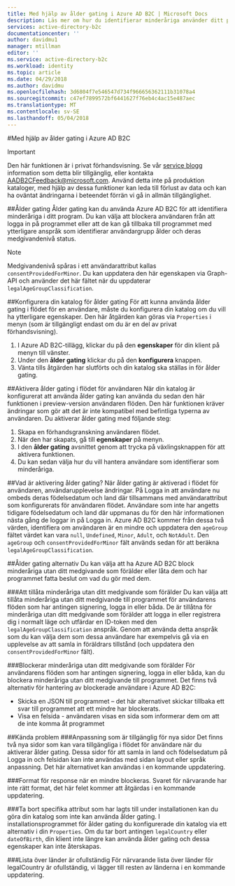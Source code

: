 ```yaml
---
title: Med hjälp av ålder gating i Azure AD B2C | Microsoft Docs
description: Läs mer om hur du identifierar minderåriga använder ditt program.
services: active-directory-b2c
documentationcenter: ''
author: davidmu1
manager: mtillman
editor: ''
ms.service: active-directory-b2c
ms.workload: identity
ms.topic: article
ms.date: 04/29/2018
ms.author: davidmu
ms.openlocfilehash: 3d6804f7e546547d734f966656362111b31078a4
ms.sourcegitcommit: c47ef7899572bf6441627f76eb4c4ac15e487aec
ms.translationtype: MT
ms.contentlocale: sv-SE
ms.lasthandoff: 05/04/2018
---
```

#<a name="using-age-gating-in-azure-ad-b2c"></a>Med hjälp av ålder gating i Azure AD B2C

>[!IMPORTANT]
>Den här funktionen är i privat förhandsvisning.  Se vår [service blogg](https://blogs.msdn.microsoft.com/azureadb2c/) information som detta blir tillgänglig, eller kontakta AADB2CFeedback@microsoft.com.  Använd detta inte på produktion kataloger, med hjälp av dessa funktioner kan leda till förlust av data och kan ha oväntat ändringarna i beteendet förrän vi gå in allmän tillgänglighet.  
>

##<a name="age-gating"></a>Ålder gating
Ålder gating kan du använda Azure AD B2C för att identifiera minderåriga i ditt program.  Du kan välja att blockera användaren från att logga in på programmet eller att de kan gå tillbaka till programmet med ytterligare anspråk som identifierar användargrupp ålder och deras medgivandenivå status.  

>[!NOTE]
>Medgivandenivå spåras i ett användarattribut kallas `consentProvidedForMinor`.  Du kan uppdatera den här egenskapen via Graph-API och använder det här fältet när du uppdaterar `legalAgeGroupClassification`.
>

##<a name="setting-up-your-directory-for-age-gating"></a>Konfigurera din katalog för ålder gating
För att kunna använda ålder gating i flödet för en användare, måste du konfigurera din katalog om du vill ha ytterligare egenskaper. Den här åtgärden kan göras via `Properties` i menyn (som är tillgängligt endast om du är en del av privat förhandsvisning).  
1. I Azure AD B2C-tillägg, klickar du på den **egenskaper** för din klient på menyn till vänster.
2. Under den **ålder gating** klickar du på den **konfigurera** knappen.
3. Vänta tills åtgärden har slutförts och din katalog ska ställas in för ålder gating.

##<a name="enabling-age-gating-in-your-user-flow"></a>Aktivera ålder gating i flödet för användaren
När din katalog är konfigurerat att använda ålder gating kan använda du sedan den här funktionen i preview-version användaren flöden.  Den här funktionen kräver ändringar som gör att det är inte kompatibel med befintliga typerna av användaren.  Du aktiverar ålder gating med följande steg:
1. Skapa en förhandsgranskning användaren flödet.
2. När den har skapats, gå till **egenskaper** på menyn.
3. I den **ålder gating** avsnittet genom att trycka på växlingsknappen för att aktivera funktionen.
4. Du kan sedan välja hur du vill hantera användare som identifierar som minderåriga.

##<a name="what-does-enabling-age-gating-do"></a>Vad är aktivering ålder gating?
När ålder gating är aktiverad i flödet för användaren, användarupplevelse ändringar.  På Logga in att användare nu ombeds deras födelsedatum och land där tillsammans med användarattribut som konfigurerats för användaren flödet.  Användare som inte har angetts tidigare födelsedatum och land där uppmanas du för den här informationen nästa gång de loggar in på Logga in.  Azure AD B2C kommer från dessa två värden, identifiera om användaren är en mindre och uppdatera den `ageGroup` fältet värdet kan vara `null`, `Undefined`, `Minor`, `Adult`, och `NotAdult`.  Den `ageGroup` och `consentProvidedForMinor` fält används sedan för att beräkna `legalAgeGroupClassification`. 

##<a name="age-gating-options"></a>Ålder gating alternativ
Du kan välja att ha Azure AD B2C block minderåriga utan ditt medgivande som förälder eller låta dem och har programmet fatta beslut om vad du gör med dem.  

###<a name="allowing-minors-without-parental-consent"></a>Att tillåta minderåriga utan ditt medgivande som förälder
Du kan välja att tillåta minderåriga utan ditt medgivande till programmet för användarens flöden som har antingen signering, logga in eller båda.  De är tillåtna för minderåriga utan ditt medgivande som förälder att logga in eller registrera dig i normalt läge och utfärdar en ID-token med den `legalAgeGroupClassification` anspråk.  Genom att använda detta anspråk som du kan välja dem som dessa användare har exempelvis gå via en upplevelse av att samla in föräldrars tillstånd (och uppdatera den `consentProvidedForMinor` fält).

###<a name="blocking-minors-without-parental-consent"></a>Blockerar minderåriga utan ditt medgivande som förälder
För användarens flöden som har antingen signering, logga in eller båda, kan du blockera minderåriga utan ditt medgivande till programmet.  Det finns två alternativ för hantering av blockerade användare i Azure AD B2C:
* Skicka en JSON till programmet – det här alternativet skickar tillbaka ett svar till programmet att ett mindre har blockerats.
* Visa en felsida - användaren visas en sida som informerar dem om att de inte komma åt programmet

##<a name="known-issues"></a>Kända problem
###<a name="customization-unavailable-for-new-pages"></a>Anpassning som är tillgänglig för nya sidor
Det finns två nya sidor som kan vara tillgängliga i flödet för användare när du aktiverar ålder gating.  Dessa sidor för att samla in land och födelsedatum på Logga in och felsidan kan inte användas med sidan layout eller språk anpassning.  Det här alternativet kan användas i en kommande uppdatering.

###<a name="format-for-the-response-when-a-minor-is-blocked"></a>Format för response när en mindre blockeras.
Svaret för närvarande har inte rätt format, det här felet kommer att åtgärdas i en kommande uppdatering.

###<a name="deleting-specific-attributes-that-were-added-during-setup-can-make-your-directory-unable-to-use-age-gating"></a>Ta bort specifika attribut som har lagts till under installationen kan du göra din katalog som inte kan använda ålder gating.
I installationsprogrammet för ålder gating du konfigurerade din katalog via ett alternativ i din `Properties`.  Om du tar bort antingen `legalCountry` eller `dateOfBirth`, din klient inte längre kan använda ålder gating och dessa egenskaper kan inte återskapas.

###<a name="list-of-countries-is-incomplete"></a>Lista över länder är ofullständig
För närvarande lista över länder för legalCountry är ofullständig, vi lägger till resten av länderna i en kommande uppdatering.